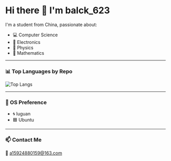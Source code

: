# Hi there 👋 I'm balck_623

I'm a student from China, passionate about:

- 💻 Computer Science
- 🔌 Electronics
- 🧲 Physics
- 📐 Mathematics

---

### 📊 Top Languages by Repo

![Top Langs](https://github-readme-stats.vercel.app/api/top-langs/?username=balck_623lds&layout=donut&langs_count=8&hide_progress=false)

---

### 🧠 OS Preference

- 🌀 luguan
- 🟦 Ubuntu

---

### 📫 Contact Me

📧 [a15924880159@163.com](mailto:balck_623lds@outlook.com)
